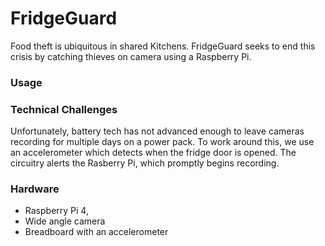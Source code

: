 # FridgeGuard

Food theft is ubiquitous in shared Kitchens. 
FridgeGuard seeks to end this crisis by catching thieves on camera using a Raspberry Pi.

### Usage


### Technical Challenges

Unfortunately, battery tech has not advanced enough to leave cameras recording for multiple days on a power pack.
To work around this, we use an accelerometer which detects when the fridge door is opened.
The circuitry alerts the Rasberry Pi, which promptly begins recording.

### Hardware

- Raspberry Pi 4, 
- Wide angle camera 
- Breadboard with an accelerometer
